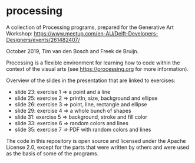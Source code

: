 # processing
A collection of Processing programs, prepared for the Generative Art Workshop:
https://www.meetup.com/en-AU/Delft-Developers-Designers/events/261482407/

October 2019, Tim van den Bosch and Freek de Bruijn.

Processing is a flexible environment for learning how to code within the context of the visual arts (see
https://processing.org for more information).

Overview of the slides in the presentation that are linked to exercises:
- slide 23: exercise 1 => a point and a line
- slide 25: exercise 2 => println, size, background and ellipse
- slide 26: exercise 3 => point, line, rectangle and ellipse
- slide 29: exercise 4 => a whole bunch of shapes
- slide 31: exercise 5 => background, stroke and fill color
- slide 33: exercise 6 => random colors and lines
- slide 35: exercise 7 => PDF with random colors and lines

The code in this repository is open source and licensed under the Apache
License 2.0, except for the parts that were written by others and were used as the basis of some of the programs.
